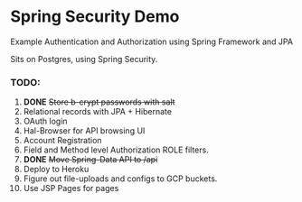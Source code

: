 # Spring Security Demo

Example Authentication and Authorization using Spring Framework and JPA

Sits on Postgres, using Spring Security.

### TODO:
1. **DONE** ~~Store b-crypt passwords with salt~~
2. Relational records with JPA + Hibernate
3. OAuth login
4. Hal-Browser for API browsing UI
5. Account Registration
6. Field and Method level Authorization ROLE filters.
7. **DONE** ~~Move Spring-Data API to /api~~
8. Deploy to Heroku
9. Figure out file-uploads and configs to GCP buckets.
10. Use JSP Pages for pages
